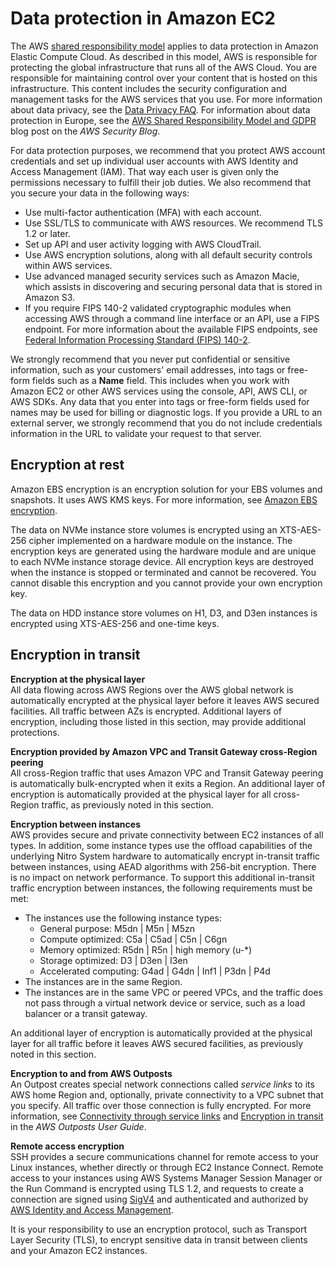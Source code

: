 # Data protection in Amazon EC2<a name="data-protection"></a>

The AWS [shared responsibility model](http://aws.amazon.com/compliance/shared-responsibility-model/) applies to data protection in Amazon Elastic Compute Cloud\. As described in this model, AWS is responsible for protecting the global infrastructure that runs all of the AWS Cloud\. You are responsible for maintaining control over your content that is hosted on this infrastructure\. This content includes the security configuration and management tasks for the AWS services that you use\. For more information about data privacy, see the [Data Privacy FAQ](http://aws.amazon.com/compliance/data-privacy-faq)\. For information about data protection in Europe, see the [AWS Shared Responsibility Model and GDPR](http://aws.amazon.com/blogs/security/the-aws-shared-responsibility-model-and-gdpr/) blog post on the *AWS Security Blog*\.

For data protection purposes, we recommend that you protect AWS account credentials and set up individual user accounts with AWS Identity and Access Management \(IAM\)\. That way each user is given only the permissions necessary to fulfill their job duties\. We also recommend that you secure your data in the following ways:
+ Use multi\-factor authentication \(MFA\) with each account\.
+ Use SSL/TLS to communicate with AWS resources\. We recommend TLS 1\.2 or later\.
+ Set up API and user activity logging with AWS CloudTrail\.
+ Use AWS encryption solutions, along with all default security controls within AWS services\.
+ Use advanced managed security services such as Amazon Macie, which assists in discovering and securing personal data that is stored in Amazon S3\.
+ If you require FIPS 140\-2 validated cryptographic modules when accessing AWS through a command line interface or an API, use a FIPS endpoint\. For more information about the available FIPS endpoints, see [Federal Information Processing Standard \(FIPS\) 140\-2](http://aws.amazon.com/compliance/fips/)\.

We strongly recommend that you never put confidential or sensitive information, such as your customers' email addresses, into tags or free\-form fields such as a **Name** field\. This includes when you work with Amazon EC2 or other AWS services using the console, API, AWS CLI, or AWS SDKs\. Any data that you enter into tags or free\-form fields used for names may be used for billing or diagnostic logs\. If you provide a URL to an external server, we strongly recommend that you do not include credentials information in the URL to validate your request to that server\.

## Encryption at rest<a name="encryption-rest"></a>

Amazon EBS encryption is an encryption solution for your EBS volumes and snapshots\. It uses AWS KMS keys\. For more information, see [Amazon EBS encryption](EBSEncryption.md)\.

The data on NVMe instance store volumes is encrypted using an XTS\-AES\-256 cipher implemented on a hardware module on the instance\. The encryption keys are generated using the hardware module and are unique to each NVMe instance storage device\. All encryption keys are destroyed when the instance is stopped or terminated and cannot be recovered\. You cannot disable this encryption and you cannot provide your own encryption key\.

The data on HDD instance store volumes on H1, D3, and D3en instances is encrypted using XTS\-AES\-256 and one\-time keys\.

## Encryption in transit<a name="encryption-transit"></a>

**Encryption at the physical layer**  
All data flowing across AWS Regions over the AWS global network is automatically encrypted at the physical layer before it leaves AWS secured facilities\. All traffic between AZs is encrypted\. Additional layers of encryption, including those listed in this section, may provide additional protections\. 

**Encryption provided by Amazon VPC and Transit Gateway cross\-Region peering**  
All cross\-Region traffic that uses Amazon VPC and Transit Gateway peering is automatically bulk\-encrypted when it exits a Region\. An additional layer of encryption is automatically provided at the physical layer for all cross\-Region traffic, as previously noted in this section\.

**Encryption between instances**  
AWS provides secure and private connectivity between EC2 instances of all types\. In addition, some instance types use the offload capabilities of the underlying Nitro System hardware to automatically encrypt in\-transit traffic between instances, using AEAD algorithms with 256\-bit encryption\. There is no impact on network performance\. To support this additional in\-transit traffic encryption between instances, the following requirements must be met:
+ The instances use the following instance types:
  + General purpose: M5dn \| M5n \| M5zn
  + Compute optimized: C5a \| C5ad \| C5n \| C6gn
  + Memory optimized: R5dn \| R5n \| high memory \(u\-\*\)
  + Storage optimized: D3 \| D3en \| I3en
  + Accelerated computing: G4ad \| G4dn \| Inf1 \| P3dn \| P4d
+ The instances are in the same Region\.
+ The instances are in the same VPC or peered VPCs, and the traffic does not pass through a virtual network device or service, such as a load balancer or a transit gateway\.

An additional layer of encryption is automatically provided at the physical layer for all traffic before it leaves AWS secured facilities, as previously noted in this section\.

**Encryption to and from AWS Outposts**  
An Outpost creates special network connections called *service links* to its AWS home Region and, optionally, private connectivity to a VPC subnet that you specify\. All traffic over those connection is fully encrypted\. For more information, see [Connectivity through service links](https://docs.aws.amazon.com/outposts/latest/userguide/region-connectivity.html#service-links) and [Encryption in transit](https://docs.aws.amazon.com/outposts/latest/userguide/data-protection.html#encryption-transit) in the *AWS Outposts User Guide*\.

**Remote access encryption**  
SSH provides a secure communications channel for remote access to your Linux instances, whether directly or through EC2 Instance Connect\. Remote access to your instances using AWS Systems Manager Session Manager or the Run Command is encrypted using TLS 1\.2, and requests to create a connection are signed using [SigV4](https://docs.aws.amazon.com/general/latest/gr/signature-version-4.html) and authenticated and authorized by [AWS Identity and Access Management](https://docs.aws.amazon.com/IAM/latest/UserGuide/introduction.html)\.

It is your responsibility to use an encryption protocol, such as Transport Layer Security \(TLS\), to encrypt sensitive data in transit between clients and your Amazon EC2 instances\.